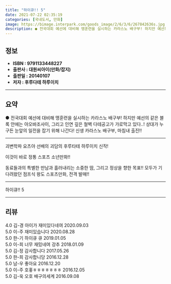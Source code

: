 ```yaml
---
title: "하이큐!! 5"
date: 2021-07-22 02:35:19
categories: [국내도서, 만화]
image: https://bimage.interpark.com/goods_image/2/6/3/6/267842636s.jpg
description: ● 전국대회 예선에 대비해 맹훈련을 실시하는 카라스노 배구부! 하지만 예선의 같은 블록 안에는 아오바조사이, 그리고 인연 깊은 철벽 다테공고가 가로막고 있다..! 상대가 누구든 눈앞의 일전을 잡기 위해 나간다! 신생 카라스노 배구부, 마침내 출진!!
---
```


## **정보**

- **ISBN : 9791133448227**
- **출판사 : 대원씨아이(만화/잡지)**
- **출판일 : 20140107**
- **저자 : 후루다테 하루이치**

------



## **요약**

●  전국대회 예선에 대비해 맹훈련을 실시하는 카라스노 배구부! 하지만 예선의 같은 블록 안에는 아오바조사이, 그리고 인연 깊은 철벽 다테공고가 가로막고 있다..! 상대가 누구든 눈앞의 일전을 잡기 위해 나간다! 신생 카라스노 배구부, 마침내 출진!!

------

괴변학파 요츠야 선배의 괴담의 후루타테 하루이치 신작!

이것이 바로 정통 스포츠 소년만화!!

동료들과의 특별한 만남과 흘러내리는 소중한 땀,
그리고 정상을 향한 목표!!
모두가 기다려왔던 점프식 왕도 스포츠만화, 전격 발매!!

------


하이큐!! 5 

------


## **리뷰** 

4.0 김-경 아이가 재미있다네여 2020.09.03 <br/>5.0 이-주 재미있습니다 2020.08.28 <br/>5.0 한-기 하이큐 큐 2019.01.05 <br/>5.0 이-희 너무 재밌네여 강추 2018.01.09 <br/>5.0 김-정 감사합니다 2017.05.26 <br/>5.0 한-희 감사합니당 2016.12.28 <br/>5.0 남-우 좋아요 2016.12.20 <br/>5.0 이-주 호홓ㅎㅎㅎㅎㅎㅎㅎ 2016.12.05 <br/>5.0 김-욱 오호 배구의세계 2016.09.08 <br/>